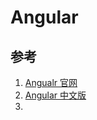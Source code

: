 # Angular 





## 参考

1. [Angualr 官网](https://angular.io/)
2. [Angular 中文版](http://www.angular.live/)
3. ​